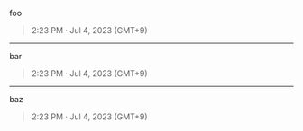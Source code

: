 foo

> 2:23 PM · Jul 4, 2023 (GMT+9)

---

bar

> 2:23 PM · Jul 4, 2023 (GMT+9)

---

baz

> 2:23 PM · Jul 4, 2023 (GMT+9)
